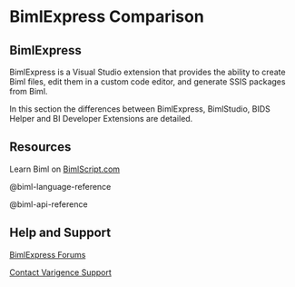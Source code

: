 # BimlExpress Comparison

## BimlExpress

BimlExpress is a Visual Studio extension that provides the ability to create Biml files, edit them in a custom code editor, and generate SSIS packages from Biml.

In this section the differences between BimlExpress, BimlStudio, BIDS Helper and BI Developer Extensions are detailed.

## Resources

Learn Biml on [BimlScript.com](http://bimlscript.com/)

@biml-language-reference

@biml-api-reference

## Help and Support

[BimlExpress Forums](https://varigence.com/Forums?forumName=Biml)

[Contact Varigence Support](https://varigence.com/Support)